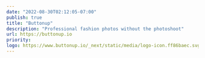 ```yaml
---
date: "2022-08-30T02:12:05-07:00"
publish: true
title: "Buttonup"
description: "Professional fashion photos without the photoshoot"
url: https://buttonup.io
priority: 
logo: https://www.buttonup.io/_next/static/media/logo-icon.ff86baec.svg
---
```

